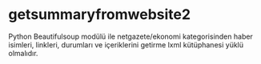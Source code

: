 # getsummaryfromwebsite2
Python Beautifulsoup modülü ile netgazete/ekonomi kategorisinden haber isimleri, linkleri, durumları ve içeriklerini getirme
lxml kütüphanesi yüklü olmalıdır.
